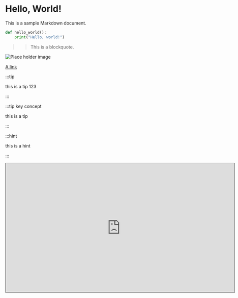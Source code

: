 # Hello, World!

This is a sample Markdown document.

```python
def hello_world():
    print("Hello, world!")
```

> > This is a blockquote.

![Place holder image](https://placehold.co/600x400)

[A link](http://surrey.ac.uk)

:::tip

this is a tip 123

:::

:::tip key concept

this is a tip

:::

:::hint

this is a hint

:::

<iframe src="https://surrey.cloud.panopto.eu/Panopto/Pages/Embed.aspx?id=12608b60-e638-4f48-a2e9-b131006bb3b0&autoplay=false&offerviewer=true&showtitle=true&showbrand=true&captions=true&interactivity=all" height="405" width="720" style="border: 1px solid #464646;" allowfullscreen allow="autoplay" aria-label="Panopto Embedded Video Player" aria-description="lab-6-support-video" ></iframe>
